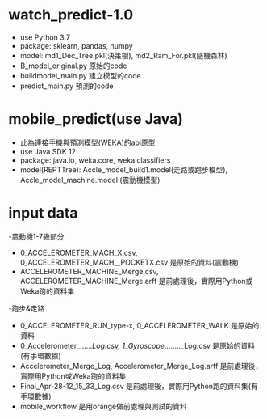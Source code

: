 # watch_predict-1.0


- use Python 3.7
 - package: sklearn, pandas, numpy
- model: md1_Dec_Tree.pkl(決策樹), md2_Ram_For.pkl(隨機森林)
- B_model_original.py 原始的code
- buildmodel_main.py 建立模型的code
- predict_main.py 預測的code


# mobile_predict(use Java)

- 此為連接手機與預測模型(WEKA)的api原型
- use Java SDK 12
- package: java.io, weka.core, weka.classifiers
- model(REPTTree):
 Accle_model_build1.model(走路或跑步模型), Accle_model_machine.model (震動機模型)
    

# input data


-震動機1-7級部分
- 0_ACCELEROMETER_MACH_X.csv, 0_ACCELEROMETER_MACH__POCKETX.csv 是原始的資料(震動機)
- ACCELEROMETER_MACHINE_Merge.csv, ACCELEROMETER_MACHINE_Merge.arff 是前處理後，實際用Python或Weka跑的資料集

-跑步&走路
- 0_ACCELEROMETER_RUN_type-x, 0_ACCELEROMETER_WALK 是原始的資料
- 0_Accelerometer_......_Log.csv, 1_Gyroscope_........_Log.csv 是原始的資料(有手環數據)
- Accelerometer_Merge_Log, Accelerometer_Merge_Log.arff 是前處理後，實際用Python或Weka跑的資料集
- Final_Apr-28-12_15_33_Log.csv 是前處理後，實際用Python跑的資料集(有手環數據)
- mobile_workflow 是用orange做前處理與測試的資料






